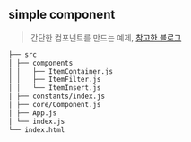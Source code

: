 ## simple component

> 간단한 컴포넌트를 만드는 예제, [참고한 블로그](https://junilhwang.github.io/TIL/Javascript/Design/Vanilla-JS-Component/)

```sh
├── src
│ ├── components
│ │   ├── ItemContainer.js
│ │   ├── ItemFilter.js
│ │   └── ItemInsert.js
│ ├── constants/index.js
│ ├── core/Component.js
│ ├── App.js
│ └── index.js
└── index.html
```
